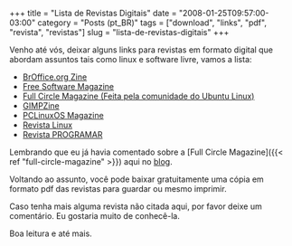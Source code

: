 +++
title = "Lista de Revistas Digitais"
date = "2008-01-25T09:57:00-03:00"
category = "Posts (pt_BR)"
tags = ["download", "links", "pdf", "revista", "revistas"]
slug = "lista-de-revistas-digitais"
+++

Venho até vós, deixar alguns links para revistas em formato digital que abordam
assuntos tais como linux e software livre, vamos a lista:

-  [BrOffice.org Zine](http://www.broffice.org/zine)
-  [Free Software Magazine](http://www.freesoftwaremagazine.com/)
-  [Full Circle Magazine (Feita pela comunidade do Ubuntu Linux)](http://fullcirclemagazine.org/)
-  [GIMPZine](http://www.ogimp.com.br/modules/mastop_publish/?tac=4)
-  [PCLinuxOS Magazine](http://pclosmag.com/)
-  [Revista Linux](http://www.revista-linux.com/)
-  [Revista PROGRAMAR](http://www.revista-programar.info/)

Lembrando que eu já havia comentado sobre a [Full Circle Magazine]({{< ref
"full-circle-magazine" >}}) aqui no [blog](http://elyezer.com).

Voltando ao assunto, você pode baixar gratuitamente uma cópia em formato pdf
das revistas para guardar ou mesmo imprimir.

Caso tenha mais alguma revista não citada aqui, por favor deixe um comentário.
Eu gostaria muito de conhecê-la.

Boa leitura e até mais.
